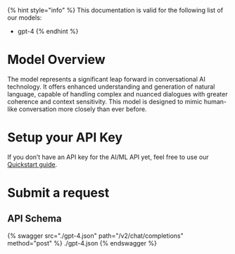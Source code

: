 [#references:start]: <> ({ "template": "openapi" })
{% hint style="info" %}
This documentation is valid for the following list of our models:
* gpt-4
{% endhint %}

# Model Overview
The model represents a significant leap forward in conversational AI technology. It offers enhanced understanding and generation of natural language, capable of handling complex and nuanced dialogues with greater coherence  and context sensitivity. This model is designed to mimic human-like conversation more closely than ever before.

# Setup your API Key
If you don’t have an API key for the AI/ML API yet, feel free to use our [Quickstart guide](https://docs.aimlapi.com/quickstart/setting-up).

# Submit a request
## API Schema
{% swagger src="./gpt-4.json" path="/v2/chat/completions" method="post" %}
./gpt-4.json
{% endswagger %}

[#references:end]: <> ({})
